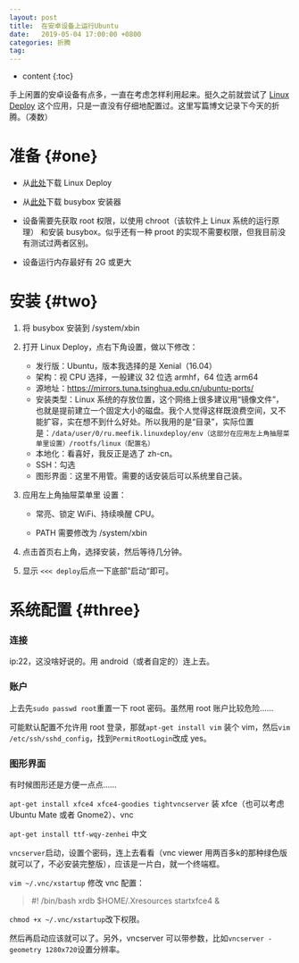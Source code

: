 ```yaml
---
layout: post
title:  在安卓设备上运行Ubuntu
date:   2019-05-04 17:00:00 +0800
categories: 折腾
tag: 
---
```


* content
{:toc}


手上闲置的安卓设备有点多，一直在考虑怎样利用起来。挺久之前就尝试了 [Linux Deploy](https://github.com/meefik/linuxdeploy) 这个应用，只是一直没有仔细地配置过。这里写篇博文记录下今天的折腾。（凑数）



准备			{#one}
====================================

+ 从[此处](https://github.com/meefik/linuxdeploy/releases)下载 Linux Deploy
+ 从[此处](https://github.com/meefik/busybox/releases)下载 busybox 安装器

+ 设备需要先获取 root 权限，以使用 chroot（该软件上 Linux 系统的运行原理） 和安装 busybox。似乎还有一种 proot 的实现不需要权限，但我目前没有测试过两者区别。

+ 设备运行内存最好有 2G 或更大




安装			{#two}
====================================
1. 将 busybox 安装到 /system/xbin
2. 打开 Linux Deploy，点右下角设置，做以下修改：
   - 发行版：Ubuntu，版本我选择的是 Xenial（16.04）
   - 架构：视 CPU 选择，一般建议 32 位选 armhf，64 位选 arm64
   - 源地址：https://mirrors.tuna.tsinghua.edu.cn/ubuntu-ports/
   - 安装类型：Linux 系统的存放位置，这个网络上很多建议用“镜像文件”，也就是提前建立一个固定大小的磁盘。我个人觉得这样既浪费空间，又不能扩容，实在想不到什么好处。所以我用的是“目录”，实际位置是：`/data/user/0/ru.meefik.linuxdeploy/env（这部分在应用左上角抽屉菜单里设置）/rootfs/linux（配置名）`
   - 本地化：看喜好，我反正是选了 zh-cn。
   - SSH：勾选
   - 图形界面：这里不用管。需要的话安装后可以系统里自己装。
3. 应用左上角抽屉菜单里 设置：

   - 常亮、锁定 WiFi、持续唤醒 CPU。
   
   - PATH 需要修改为 /system/xbin
4. 点击首页右上角，选择安装，然后等待几分钟。
5. 显示 `<<< deploy`后点一下底部”启动“即可。




系统配置			{#three}
====================================

### 连接

ip:22，这没啥好说的。用 android（或者自定的）连上去。

### 账户

上去先`sudo passwd root`重置一下 root 密码。虽然用 root 账户比较危险......

可能默认配置不允许用 root 登录，那就`apt-get install vim` 装个 vim，然后`vim /etc/ssh/sshd_config`，找到`PermitRootLogin`改成 yes。

### 图形界面

有时候图形还是方便一点点......

`apt-get install xfce4 xfce4-goodies tightvncserver` 装 xfce（也可以考虑 Ubuntu Mate 或者 Gnome2）、vnc

`apt-get install ttf-wqy-zenhei` 中文

`vncserver`启动，设置个密码，连上去看看（vnc viewer 用两百多k的那种绿色版就可以了，不必安装完整版），应该是一片白，就一个终端框。

`vim ~/.vnc/xstartup` 修改 vnc 配置：

> \#! /bin/bash
> xrdb $HOME/.Xresources
> startxfce4 &

`chmod +x ~/.vnc/xstartup`改下权限。

然后再启动应该就可以了。另外，vncserver 可以带参数，比如`vncserver -geometry 1280x720`设置分辨率。

